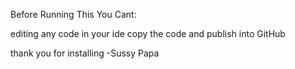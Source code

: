 Before Running This You Cant:

editing any code in your ide
copy the code and publish into GitHub

thank you for installing
-Sussy Papa
